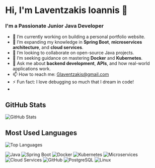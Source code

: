 # Hi, I'm Laventzakis Ioannis 👋

### I'm a Passionate Junior Java Developer

- 🔭 I’m currently working on building a personal portfolio website.
- 🌱 I’m expanding my knowledge in **Spring Boot**, **microservices architecture**, and **cloud services**.
- 👯 I’m looking to collaborate on open-source Java projects.
- 🤔 I’m seeking guidance on mastering **Docker** and **Kubernetes**.
- 💬 Ask me about **backend development**, **APIs**, and how real-world applications work.
- 📫 How to reach me: [Glaventzakis@gmail.com](mailto:Glaventzakis@gmail.com)
- ⚡ Fun fact: I love debugging so much that I dream in code!
- 
## GitHub Stats
![GitHub Stats](https://github-readme-stats.vercel.app/api?username=Ioannis-Laventzakis&show_icons=true&theme=dark)

## Most Used Languages
![Top Languages](https://github-readme-stats.vercel.app/api/top-langs/?username=Ioannis-Laventzakis&layout=compact&theme=dark)

![Java](https://img.shields.io/badge/Java-007396?style=flat&logo=java&logoColor=white)
![Spring Boot](https://img.shields.io/badge/Spring%20Boot-6DB33F?style=flat&logo=spring-boot&logoColor=white)
![Docker](https://img.shields.io/badge/Docker-2496ED?style=flat&logo=docker&logoColor=white)
![Kubernetes](https://img.shields.io/badge/Kubernetes-326CE5?style=flat&logo=kubernetes&logoColor=white)
![Microservices](https://img.shields.io/badge/Microservices-FFA500?style=flat)
![Cloud Services](https://img.shields.io/badge/Cloud%20Services-4285F4?style=flat&logo=google-cloud&logoColor=white)
![GitHub](https://img.shields.io/badge/GitHub-181717?style=flat&logo=github&logoColor=white)
![PostgreSQL](https://img.shields.io/badge/PostgreSQL-336791?style=flat&logo=postgresql&logoColor=white)
![Linux](https://img.shields.io/badge/Linux-FCC624?style=flat&logo=linux&logoColor=black)

